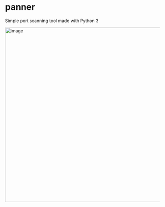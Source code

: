 # panner
Simple port scanning tool made with Python 3

<img width="569" alt="image" src="https://user-images.githubusercontent.com/108408219/208313299-28a19c6a-0388-4939-8d80-4b209be1250a.png">


